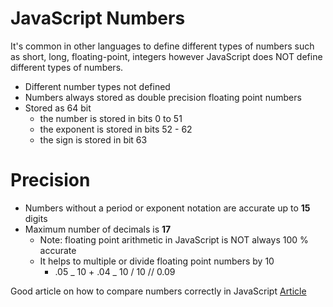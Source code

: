 # JavaScript Numbers

It's common in other languages to define different types of numbers such as short, long, floating-point, integers however JavaScript does NOT define different types of numbers.

- Different number types not defined
- Numbers always stored as double precision floating point numbers
- Stored as 64 bit
  - the number is stored in bits 0 to 51
  - the exponent is stored in bits 52 - 62
  - the sign is stored in bit 63

# Precision

- Numbers without a period or exponent notation are accurate up to **15** digits
- Maximum number of decimals is **17**
  - Note: floating point arithmetic in JavaScript is NOT always 100 % accurate
  - It helps to multiple or divide floating point numbers by 10
    - .05 _ 10 + .04 _ 10 / 10 // 0.09

Good article on how to compare numbers correctly in JavaScript [Article](https://dev.to/alldanielscott/how-to-compare-numbers-correctly-in-javascript-1l4i)
